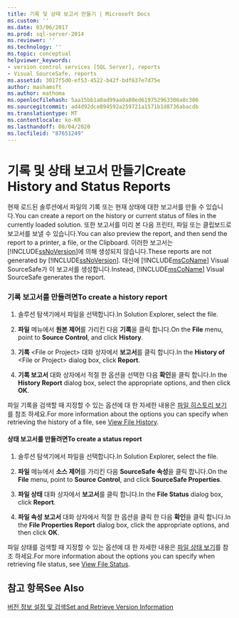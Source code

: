 ```yaml
---
title: 기록 및 상태 보고서 만들기 | Microsoft Docs
ms.custom: ''
ms.date: 03/06/2017
ms.prod: sql-server-2014
ms.reviewer: ''
ms.technology: ''
ms.topic: conceptual
helpviewer_keywords:
- version control services [SQL Server], reports
- Visual SourceSafe, reports
ms.assetid: 3017f5d0-ef53-4522-b42f-bdf637e7d75e
author: mashamsft
ms.author: mathoma
ms.openlocfilehash: 5aa15bb1a0ad99aa0a80ed619752963306a8c306
ms.sourcegitcommit: ad4d92dce894592a259721a1571b1d8736abacdb
ms.translationtype: MT
ms.contentlocale: ko-KR
ms.lasthandoff: 08/04/2020
ms.locfileid: "87651249"
---
```

# <a name="create-history-and-status-reports"></a><span data-ttu-id="15cba-102">기록 및 상태 보고서 만들기</span><span class="sxs-lookup"><span data-stu-id="15cba-102">Create History and Status Reports</span></span>
  <span data-ttu-id="15cba-103">현재 로드된 솔루션에서 파일의 기록 또는 현재 상태에 대한 보고서를 만들 수 있습니다.</span><span class="sxs-lookup"><span data-stu-id="15cba-103">You can create a report on the history or current status of files in the currently loaded solution.</span></span> <span data-ttu-id="15cba-104">또한 보고서를 미리 본 다음 프린터, 파일 또는 클립보드로 보고서를 보낼 수 있습니다.</span><span class="sxs-lookup"><span data-stu-id="15cba-104">You can also preview the report, and then send the report to a printer, a file, or the Clipboard.</span></span> <span data-ttu-id="15cba-105">이러한 보고서는 [!INCLUDE[ssNoVersion](../includes/ssnoversion-md.md)]에 의해 생성되지 않습니다.</span><span class="sxs-lookup"><span data-stu-id="15cba-105">These reports are not generated by [!INCLUDE[ssNoVersion](../includes/ssnoversion-md.md)].</span></span> <span data-ttu-id="15cba-106">대신에 [!INCLUDE[msCoName](../includes/msconame-md.md)] Visual SourceSafe가 이 보고서를 생성합니다.</span><span class="sxs-lookup"><span data-stu-id="15cba-106">Instead, [!INCLUDE[msCoName](../includes/msconame-md.md)] Visual SourceSafe generates the report.</span></span>  
  
### <a name="to-create-a-history-report"></a><span data-ttu-id="15cba-107">기록 보고서를 만들려면</span><span class="sxs-lookup"><span data-stu-id="15cba-107">To create a history report</span></span>  
  
1.  <span data-ttu-id="15cba-108">솔루션 탐색기에서 파일을 선택합니다.</span><span class="sxs-lookup"><span data-stu-id="15cba-108">In Solution Explorer, select the file.</span></span>  
  
2.  <span data-ttu-id="15cba-109">**파일** 메뉴에서 **원본 제어**를 가리킨 다음 **기록**을 클릭 합니다.</span><span class="sxs-lookup"><span data-stu-id="15cba-109">On the **File** menu, point to **Source Control**, and click **History**.</span></span>  
  
3.  <span data-ttu-id="15cba-110">**기록** \<File or Project> 대화 상자에서 **보고서**를 클릭 합니다.</span><span class="sxs-lookup"><span data-stu-id="15cba-110">In the **History of** \<File or Project> dialog box, click **Report**.</span></span>  
  
4.  <span data-ttu-id="15cba-111">**기록 보고서** 대화 상자에서 적절 한 옵션을 선택한 다음 **확인**을 클릭 합니다.</span><span class="sxs-lookup"><span data-stu-id="15cba-111">In the **History Report** dialog box, select the appropriate options, and then click **OK**.</span></span>  
  
 <span data-ttu-id="15cba-112">파일 기록을 검색할 때 지정할 수 있는 옵션에 대 한 자세한 내용은 [파일 히스토리 보기](../../2014/database-engine/view-file-history.md)를 참조 하세요.</span><span class="sxs-lookup"><span data-stu-id="15cba-112">For more information about the options you can specify when retrieving the history of a file, see [View File History](../../2014/database-engine/view-file-history.md).</span></span>  
  
#### <a name="to-create-a-status-report"></a><span data-ttu-id="15cba-113">상태 보고서를 만들려면</span><span class="sxs-lookup"><span data-stu-id="15cba-113">To create a status report</span></span>  
  
1.  <span data-ttu-id="15cba-114">솔루션 탐색기에서 파일을 선택합니다.</span><span class="sxs-lookup"><span data-stu-id="15cba-114">In Solution Explorer, select the file.</span></span>  
  
2.  <span data-ttu-id="15cba-115">**파일** 메뉴에서 **소스 제어**를 가리킨 다음 **SourceSafe 속성**을 클릭 합니다.</span><span class="sxs-lookup"><span data-stu-id="15cba-115">On the **File** menu, point to **Source Control**, and click **SourceSafe Properties**.</span></span>  
  
3.  <span data-ttu-id="15cba-116">**파일 상태** 대화 상자에서 **보고서**를 클릭 합니다.</span><span class="sxs-lookup"><span data-stu-id="15cba-116">In the **File Status** dialog box, click **Report**.</span></span>  
  
4.  <span data-ttu-id="15cba-117">**파일 속성 보고서** 대화 상자에서 적절 한 옵션을 클릭 한 다음 **확인**을 클릭 합니다.</span><span class="sxs-lookup"><span data-stu-id="15cba-117">In the **File Properties Report** dialog box, click the appropriate options, and then click **OK**.</span></span>  
  
 <span data-ttu-id="15cba-118">파일 상태를 검색할 때 지정할 수 있는 옵션에 대 한 자세한 내용은 [파일 상태 보기](../../2014/database-engine/view-file-status.md)를 참조 하세요.</span><span class="sxs-lookup"><span data-stu-id="15cba-118">For more information about the options you can specify when retrieving file status, see [View File Status](../../2014/database-engine/view-file-status.md).</span></span>  
  
## <a name="see-also"></a><span data-ttu-id="15cba-119">참고 항목</span><span class="sxs-lookup"><span data-stu-id="15cba-119">See Also</span></span>  
 [<span data-ttu-id="15cba-120">버전 정보 설정 및 검색</span><span class="sxs-lookup"><span data-stu-id="15cba-120">Set and Retrieve Version Information</span></span>](../../2014/database-engine/set-and-retrieve-version-information.md)  
  
  
